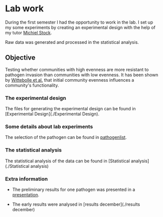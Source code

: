 # Lab work

During the first semester I had the opportunity to work in the lab. I set up my some experiments by creating an experimental design with the help of my tutor [Michiel Stock](https://github.com/MichielStock). 

Raw data was generated and processed in the statistical analysis. 

## Objective
Testing whether communities with high evenness are more resistant to pathogen invasion than communities with low evenness. It has been shown by [Wittebolle et al.](http://www.nature.com/nature/journal/v458/n7238/full/nature07840.html) that initial community evenness influences a community's functionality. 

### The experimental design

The files for generating the experimental design can be found in [Experimental Design](./Experimental Design).

### Some details about lab experiments
The selection of the pathogen can be found in [pathogenlist](./pathogenlist). 

### The statistical analysis

The statistical analysis of the data can be found in [Statistical analysis](./Statistical analysis)

### Extra information
* The preliminary results for one pathogen was presented in a [presentation](./presentation). 

* The early results were analysed in [results december](./results december)




